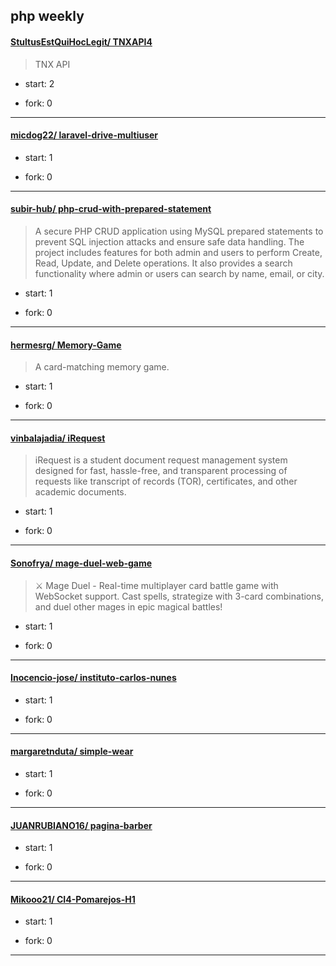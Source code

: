 ## php weekly

#### [StultusEstQuiHocLegit/ TNXAPI4](https://github.com/StultusEstQuiHocLegit/TNXAPI4)
>  TNX API
+ start: 2
+ fork: 0
---
#### [micdog22/ laravel-drive-multiuser](https://github.com/micdog22/laravel-drive-multiuser)
>  
+ start: 1
+ fork: 0
---
#### [subir-hub/ php-crud-with-prepared-statement](https://github.com/subir-hub/php-crud-with-prepared-statement)
>  A secure PHP CRUD application using MySQL prepared statements to prevent SQL injection attacks and ensure safe data handling. The project includes features for both admin and users to perform Create, Read, Update, and Delete operations. It also provides a search functionality where admin or users can search by name, email, or city.
+ start: 1
+ fork: 0
---
#### [hermesrg/ Memory-Game](https://github.com/hermesrg/Memory-Game)
>  A card-matching memory game.
+ start: 1
+ fork: 0
---
#### [vinbalajadia/ iRequest](https://github.com/vinbalajadia/iRequest)
>  iRequest is a student document request management system designed for fast, hassle-free, and transparent processing of requests like transcript of records (TOR), certificates, and other academic documents.  
+ start: 1
+ fork: 0
---
#### [Sonofrya/ mage-duel-web-game](https://github.com/Sonofrya/mage-duel-web-game)
>  ⚔️ Mage Duel - Real-time multiplayer card battle game with WebSocket support. Cast spells, strategize with 3-card combinations, and duel other mages in epic magical battles!
+ start: 1
+ fork: 0
---
#### [Inocencio-jose/ instituto-carlos-nunes](https://github.com/Inocencio-jose/instituto-carlos-nunes)
>  
+ start: 1
+ fork: 0
---
#### [margaretnduta/ simple-wear](https://github.com/margaretnduta/simple-wear)
>  
+ start: 1
+ fork: 0
---
#### [JUANRUBIANO16/ pagina-barber](https://github.com/JUANRUBIANO16/pagina-barber)
>  
+ start: 1
+ fork: 0
---
#### [Mikooo21/ CI4-Pomarejos-H1](https://github.com/Mikooo21/CI4-Pomarejos-H1)
>  
+ start: 1
+ fork: 0
---